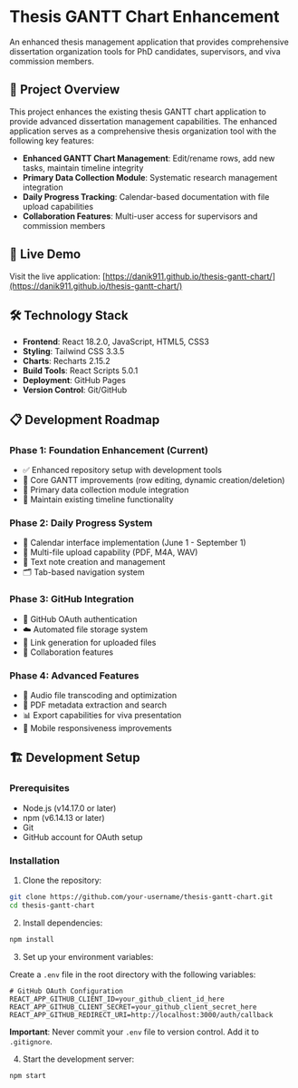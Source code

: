 # Thesis GANTT Chart Enhancement

An enhanced thesis management application that provides comprehensive dissertation organization tools for PhD candidates, supervisors, and viva commission members.

## 🎯 Project Overview

This project enhances the existing thesis GANTT chart application to provide advanced dissertation management capabilities. The enhanced application serves as a comprehensive thesis organization tool with the following key features:

- **Enhanced GANTT Chart Management**: Edit/rename rows, add new tasks, maintain timeline integrity
- **Primary Data Collection Module**: Systematic research management integration
- **Daily Progress Tracking**: Calendar-based documentation with file upload capabilities
- **Collaboration Features**: Multi-user access for supervisors and commission members

## 🚀 Live Demo

Visit the live application: [https://danik911.github.io/thesis-gantt-chart/](https://danik911.github.io/thesis-gantt-chart/)

## 🛠️ Technology Stack

- **Frontend**: React 18.2.0, JavaScript, HTML5, CSS3
- **Styling**: Tailwind CSS 3.3.5
- **Charts**: Recharts 2.15.2
- **Build Tools**: React Scripts 5.0.1
- **Deployment**: GitHub Pages
- **Version Control**: Git/GitHub

## 📋 Development Roadmap

### Phase 1: Foundation Enhancement (Current)
- ✅ Enhanced repository setup with development tools
- 🔄 Core GANTT improvements (row editing, dynamic creation/deletion)
- 🔄 Primary data collection module integration
- 🔄 Maintain existing timeline functionality

### Phase 2: Daily Progress System
- 📅 Calendar interface implementation (June 1 - September 1)
- 📁 Multi-file upload capability (PDF, M4A, WAV)
- 📝 Text note creation and management
- 🗂️ Tab-based navigation system

### Phase 3: GitHub Integration
- 🔐 GitHub OAuth authentication
- ☁️ Automated file storage system
- 🔗 Link generation for uploaded files
- 👥 Collaboration features

### Phase 4: Advanced Features
- 🎵 Audio file transcoding and optimization
- 📄 PDF metadata extraction and search
- 📊 Export capabilities for viva presentation
- 📱 Mobile responsiveness improvements

## 🏗️ Development Setup

### Prerequisites

- Node.js (v14.17.0 or later)
- npm (v6.14.13 or later)
- Git
- GitHub account for OAuth setup

### Installation

1. Clone the repository:
```bash
git clone https://github.com/your-username/thesis-gantt-chart.git
cd thesis-gantt-chart
```

2. Install dependencies:
```bash
npm install
```

3. Set up your environment variables:

Create a `.env` file in the root directory with the following variables:

```env
# GitHub OAuth Configuration
REACT_APP_GITHUB_CLIENT_ID=your_github_client_id_here
REACT_APP_GITHUB_CLIENT_SECRET=your_github_client_secret_here
REACT_APP_GITHUB_REDIRECT_URI=http://localhost:3000/auth/callback
```

**Important**: Never commit your `.env` file to version control. Add it to `.gitignore`.

4. Start the development server:
```bash
npm start
```

<!-- Trigger deploy -->